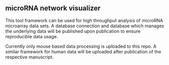 ## microRNA network visualizer
This tool framework can be used for high throughput analysis of microRNA microarray data sets.
A database connection and database which manages the underlying data will be published upon publication to ensure reproducible data usage. 

Currently only mouse based data processing is uploaded to this repo. A similar framework for human data will be uploaded after publication of the respective manuscript. 
